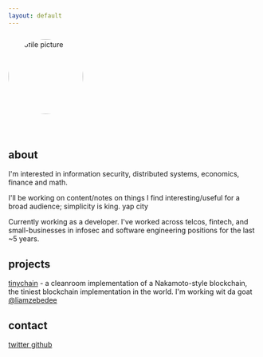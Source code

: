 ```yaml
---
layout: default
---
```

<span title="u r under my spell"><img src="/assets/img/cat.png" class="spin-on-hover" alt="profile picture" style="border-radius: 50%;margin: 10px auto 40px auto;" height="150"></span>

## about
I'm interested in information security, distributed systems, economics, finance and math. 

I'll be working on content/notes on things I find interesting/useful for a broad audience; simplicity is king. yap city

Currently working as a developer. I've worked across telcos, fintech, and small-businesses in infosec and software engineering positions for the last ~5 years.

## projects
[tinychain](https://github.com/tinychainorg/tinychain) - a cleanroom implementation of a Nakamoto-style blockchain, the tiniest blockchain implementation in the world. I'm working wit da goat [@liamzebedee](https://github.com/liamzebedee)

## contact
<div class="custom social-buttons">
  <a href="https://twitter.com/0x13B" class="social-button">
    <i class="fab fa-twitter"></i> twitter
  </a>
  <a href="https://github.com/0x13bbb" class="social-button">
    <i class="fab fa-github"></i> github
  </a>
</div>

<!-- ## disclaimer
This site contains information about information security techniques and practices. Before using any of this content, please be aware:

- Get proper authorization before testing or applying these techniques on any systems or networks.
- Follow all relevant laws and regulations in your area.
- This information is for education and authorized security testing only. -->